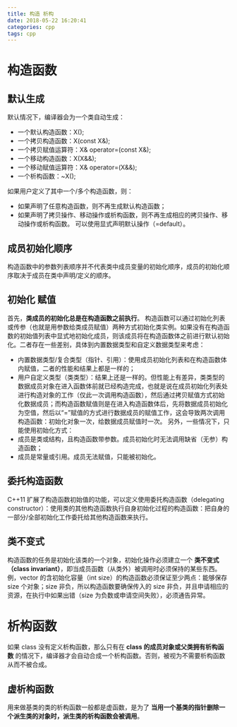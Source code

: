 ```yaml
---
title: 构造 析构
date: 2018-05-22 16:20:41
categories: cpp
tags: cpp
---
```

# 构造函数
## 默认生成
默认情况下，编译器会为一个类自动生成：
* 一个默认构造函数：X();
* 一个拷贝构造函数：X(const X&);
* 一个拷贝赋值运算符：X& operator=(const X&);
* 一个移动构造函数：X(X&&);
* 一个移动赋值运算符：X& operator=(X&&);
* 一个析构函数：~X();

如果用户定义了其中一个/多个构造函数，则：
* 如果声明了任意构造函数，则不再生成默认构造函数；
* 如果声明了拷贝操作、移动操作或析构函数，则不再生成相应的拷贝操作、移动操作或析构函数。
可以使用显式声明默认操作（=default）。

## 成员初始化顺序
构造函数中的参数列表顺序并不代表类中成员变量的初始化顺序，成员的初始化顺序取决于成员在类中声明/定义的顺序。

## 初始化 赋值
首先，**类成员的初始化总是在构造函数之前执行**。
构造函数可以通过初始化列表或传参（也就是用参数给类成员赋值）两种方式初始化类实例。如果没有在构造函数的初始值列表中显式地初始化成员，则该成员将在构造函数体之前进行默认初始化。二者存在一些差别，具体到内置数据类型和自定义数据类型来考虑：
* 内置数据类型/复合类型（指针、引用）：使用成员初始化列表和在构造函数体内赋值，二者的性能和结果上都是一样的；
* 用户自定义类型（类类型）：结果上还是一样的。但性能上有差异，类类型的数据成员对象在进入函数体前就已经构造完成，也就是说在成员初始化列表处进行构造对象的工作（仅此一次调用构造函数），然后通过拷贝赋值方式初始化数据成员；而构造函数赋值则是在进入构造函数体后，先将数据成员初始化为空值，然后以“=”赋值的方式进行数据成员的赋值工作，这会导致两次调用构造函数：初始化对象一次，给数据成员赋值时一次。
另外，一些情况下，只能使用初始化方式：
* 成员是类或结构，且构造函数带参数。成员初始化时无法调用缺省（无参）构造函数；
* 成员是常量或引用。成员无法赋值，只能被初始化。

## 委托构造函数
C++11 扩展了构造函数初始值的功能，可以定义使用委托构造函数（delegating constructor）：使用类的其他构造函数执行自身初始化过程的构造函数：把自身的一部分/全部初始化工作委托给其他构造函数来执行。

## 类不变式
构造函数的任务是初始化该类的一个对象，初始化操作必须建立一个 **类不变式（class invariant）**，即当成员函数（从类外）被调用时必须保持的某些东西。例，vector 的含初始化容量（int size）的构造函数必须保证至少两点：能够保存 size 个对象；size 非负，所以构造函数要确保传入的 size 非负，并且申请相应的资源，在执行中如果出错（size 为负数或申请空间失败），必须通告异常。



# 析构函数
如果 class 没有定义析构函数，那么只有在 **class 的成员对象或父类拥有析构函数** 的情况下，编译器才会自动合成一个析构函数。否则，被视为不需要析构函数从而不被合成。

## 虚析构函数
用来做基类的类的析构函数一般都是虚函数，是为了 **当用一个基类的指针删除一个派生类的对象时，派生类的析构函数会被调用**。